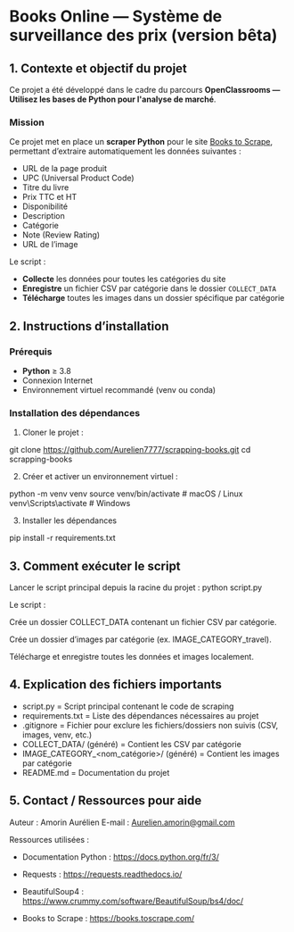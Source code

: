 # Books Online — Système de surveillance des prix (version bêta)

## 1. Contexte et objectif du projet
Ce projet a été développé dans le cadre du parcours **OpenClassrooms — Utilisez les bases de Python pour l'analyse de marché**.

### Mission
Ce projet met en place un **scraper Python** pour le site [Books to Scrape](https://books.toscrape.com/), permettant d’extraire automatiquement les données suivantes :

- URL de la page produit
- UPC (Universal Product Code)
- Titre du livre
- Prix TTC et HT
- Disponibilité
- Description
- Catégorie
- Note (Review Rating)
- URL de l’image

Le script :
- **Collecte** les données pour toutes les catégories du site
- **Enregistre** un fichier CSV par catégorie dans le dossier `COLLECT_DATA`
- **Télécharge** toutes les images dans un dossier spécifique par catégorie


## 2. Instructions d’installation

### Prérequis
- **Python** ≥ 3.8
- Connexion Internet
- Environnement virtuel recommandé (venv ou conda)

### Installation des dépendances
1. Cloner le projet :

git clone https://github.com/Aurelien7777/scrapping-books.git
cd scrapping-books


2. Créer et activer un environnement virtuel :

python -m venv venv
source venv/bin/activate      # macOS / Linux
venv\Scripts\activate         # Windows


3. Installer les dépendances

pip install -r requirements.txt


## 3. Comment exécuter le script
Lancer le script principal depuis la racine du projet :
python script.py

Le script :

Crée un dossier COLLECT_DATA contenant un fichier CSV par catégorie.

Crée un dossier d’images par catégorie (ex. IMAGE_CATEGORY_travel).

Télécharge et enregistre toutes les données et images localement.


## 4. Explication des fichiers importants

- script.py	= Script principal contenant le code de scraping
- requirements.txt	= Liste des dépendances nécessaires au projet
- .gitignore	=  Fichier pour exclure les fichiers/dossiers non suivis (CSV, images, venv, etc.)
- COLLECT_DATA/ (généré)	=  Contient les CSV par catégorie
- IMAGE_CATEGORY_<nom_catégorie>/ (généré)	=  Contient les images par catégorie
- README.md	=  Documentation du projet


## 5. Contact / Ressources pour aide

Auteur : Amorin Aurélien
E-mail : Aurelien.amorin@gmail.com

Ressources utilisées :

- Documentation Python : https://docs.python.org/fr/3/

- Requests : https://requests.readthedocs.io/

- BeautifulSoup4 : https://www.crummy.com/software/BeautifulSoup/bs4/doc/

- Books to Scrape : https://books.toscrape.com/






